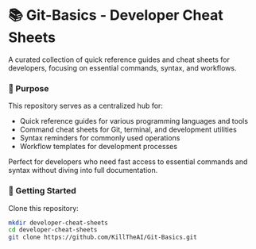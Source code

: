 # 📚 Git-Basics - Developer Cheat Sheets
A curated collection of quick reference guides and cheat sheets for developers, focusing on essential commands, syntax, and workflows.
### 🎯 Purpose
This repository serves as a centralized hub for:

* Quick reference guides for various programming languages and tools
* Command cheat sheets for Git, terminal, and development utilities
* Syntax reminders for commonly used operations
* Workflow templates for development processes

Perfect for developers who need fast access to essential commands and syntax without diving into full documentation.

### 🚀 Getting Started
Clone this repository:

``` bash
mkdir developer-cheat-sheets
cd developer-cheat-sheets
git clone https://github.com/KillTheAI/Git-Basics.git
```
